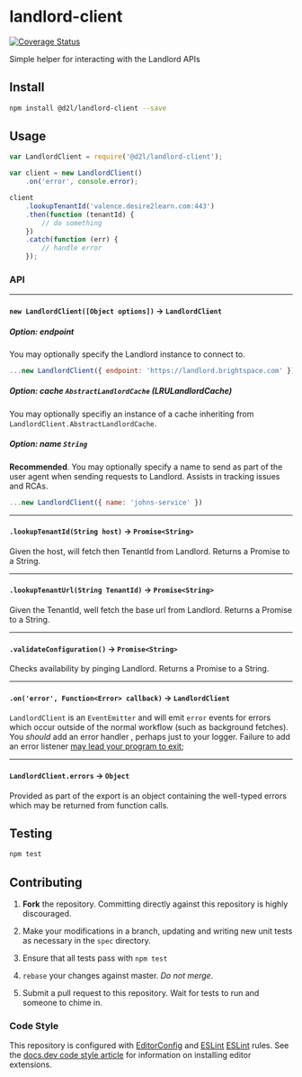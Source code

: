 # landlord-client
[![Coverage
Status](https://coveralls.io/repos/github/Brightspace/node-landlord-client/badge.svg?branch=master)](https://coveralls.io/github/Brightspace/node-landlord-client?branch=master)

Simple helper for interacting with the Landlord APIs

## Install

```bash
npm install @d2l/landlord-client --save
```


## Usage

```js
var LandlordClient = require('@d2l/landlord-client');

var client = new LandlordClient()
	.on('error', console.error);

client
	.lookupTenantId('valence.desire2learn.com:443')
	.then(function (tenantId) {
		// do something
	})
	.catch(function (err) {
		// handle error
	});
```

### API

---

#### `new LandlordClient([Object options])` -> `LandlordClient`


##### Option: endpoint

You may optionally specify the Landlord instance to connect to.

```js
...new LandlordClient({ endpoint: 'https://landlord.brightspace.com' });
```

##### Option: cache `AbstractLandlordCache` _(LRULandlordCache)_

You may optionally specifiy an instance of a cache inheriting from
`LandlordClient.AbstractLandlordCache`.

##### Option: name `String`

**Recommended**. You may optionally specify a name to send as part of the user
agent when sending requests to Landlord. Assists in tracking issues and RCAs.

```js
...new LandlordClient({ name: 'johns-service' })
```

---

#### `.lookupTenantId(String host)` -> `Promise<String>`

Given the host, will fetch then TenantId from Landlord. Returns a Promise to a
String.

---

#### `.lookupTenantUrl(String TenantId)` -> `Promise<String>`

Given the TenantId, well fetch the base url from Landlord. Returns a Promise to
a String.

---

#### `.validateConfiguration()` -> `Promise<String>`

Checks availability by pinging Landlord. Returns a Promise to a String.

___

#### `.on('error', Function<Error> callback)` -> `LandlordClient`

`LandlordClient` is an `EventEmitter` and will emit `error` events for errors
which occur outside of the normal workflow (such as background fetches). You
_should_ add an error handler , perhaps just to your logger. Failure to add an
error listener [may lead your program to
exit](https://nodejs.org/api/events.html#events_error_events);

---

#### `LandlordClient.errors` -> `Object`

Provided as part of the export is an object containing the well-typed errors
which may be returned from function calls.


## Testing

```bash
npm test
```

## Contributing

1. **Fork** the repository. Committing directly against this repository is
   highly discouraged.

2. Make your modifications in a branch, updating and writing new unit tests
   as necessary in the `spec` directory.

3. Ensure that all tests pass with `npm test`

4. `rebase` your changes against master. *Do not merge*.

5. Submit a pull request to this repository. Wait for tests to run and someone
   to chime in.

### Code Style

This repository is configured with [EditorConfig][EditorConfig] and [ESLint]
[ESLint] rules. See the [docs.dev code style article][code style] for
information on installing editor extensions.

[EditorConfig]: http://editorconfig.org/
[ESLint]: http://eslint.org/
[code style]: http://docs.dev.d2l/index.php/JavaScript_Code_Style_(Personal_Learning)
